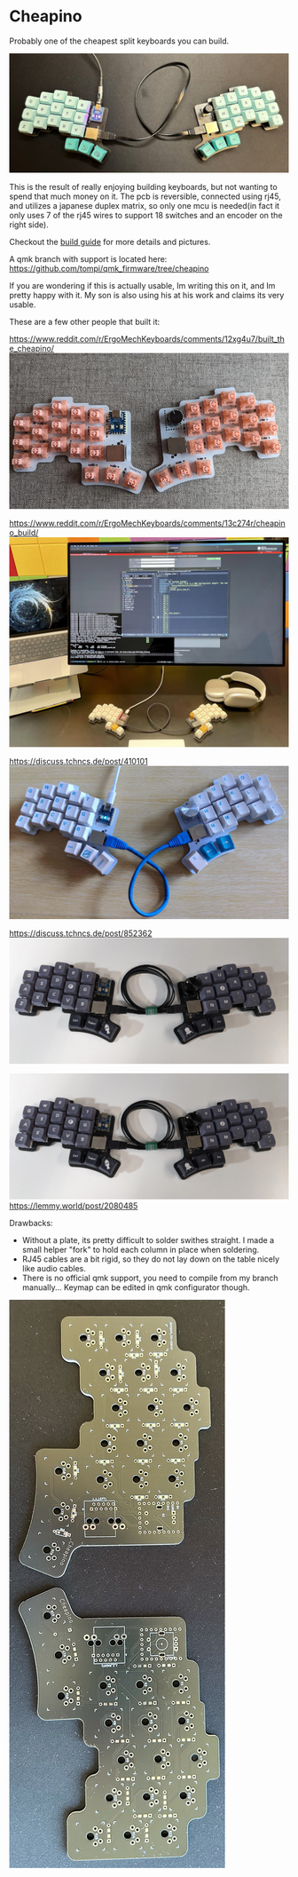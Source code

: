 Cheapino
========

Probably one of the cheapest split keyboards you can build.

![Cheapino with Iceberg keycaps](cheapino.jpg "Ceapino")

This is the result of really enjoying building keyboards, 
but not wanting to spend that much money on it. 
The pcb is reversible, connected using rj45, 
and utilizes a japanese duplex matrix, so only one
mcu is needed(in fact it only uses 7 of the rj45 wires to 
support 18 switches and an encoder on the right side).

Checkout the [build guide](doc/buildguide_v1.md) for more details and pictures.

A qmk branch with support is located here: 
https://github.com/tompi/qmk_firmware/tree/cheapino

If you are wondering if this is actually usable, Im writing this on it, and Im pretty happy with it. 
My son is also using his at his work and claims its very usable.

These are a few other people that built it:

https://www.reddit.com/r/ErgoMechKeyboards/comments/12xg4u7/built_the_cheapino/
![Cheapino by TentacleSenpai69](otherbuild.jpeg)

https://www.reddit.com/r/ErgoMechKeyboards/comments/13c274r/cheapino_build/
![Cheapino by Palbi](otherbuild2.jpeg)

https://discuss.tchncs.de/post/410101
![Cheapino by PixelPrimer](otherbuild3.jpeg)

https://discuss.tchncs.de/post/852362
![Cheapino by Chraccoon](otherbuild4.jpeg)

![Cheapino by Hansamann](otherbuild4.jpeg)
https://lemmy.world/post/2080485

Drawbacks:

* Without a plate, its pretty difficult to solder swithes straight. I made a small helper "fork" to hold each column in place when soldering.
* RJ45 cables are a bit rigid, so they do not lay down on the table nicely like audio cables.
* There is no official qmk support, you need to compile from my branch manually... Keymap can be edited in qmk configurator though.


![Cheapino PCB](cheapino_pcb.jpg "Cheapino PCB")
